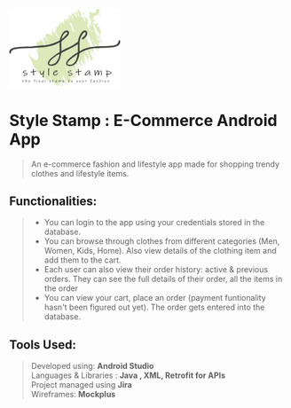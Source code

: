 

<img src="https://github.com/RohiniLawrence/StyleStamp/blob/master/app/src/main/res/drawable-xxhdpi/fulllogo.png" width="200"> 

# Style Stamp : E-Commerce Android App 
> An e-commerce fashion and lifestyle app made for shopping trendy clothes and lifestyle items.    

## Functionalities: 
> * You can login to the app using your credentials stored in the database. 
> * You can browse through clothes from different categories (Men, Women, Kids, Home). Also view details of the clothing item and add them to the cart. 
> * Each user can also view their order history: active & previous orders. They can see the full details of their order, all the items in the order  
> * You can view your cart, place an order (payment funtionality hasn't been figured out yet). The order gets entered into the database.

## Tools Used: 
> Developed using:  **Android Studio**  
> Languages & Libraries : **Java , XML, Retrofit for APIs**  
> Project managed using **Jira**  
> Wireframes: **Mockplus** 








